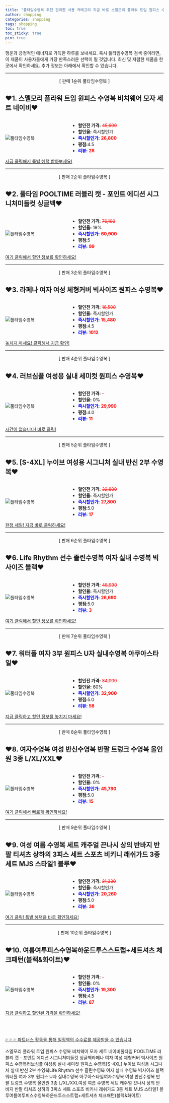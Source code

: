 ```yaml
---
title: "풀타임수영복 추천 편리한 사용 카테고리 지금 바로 스멜모리 플라워 트임 원피스 수영복"
author: shopping
categories: shopping
tags: shopping
toc: true
toc_sticky: true
pin: true
---
```

행운과 긍정적인 에너지로 가득한 하루를 보내세요. 혹시 풀타임수영복 검색 중이라면, 이 제품이 사용자들에게 가장 만족스러운 선택이 될 것입니다. 최신 및 저렴한 제품을 한 곳에서 확인하세요. 추가 정보는 아래에서 확인할 수 있습니다.

---
<p class="toplist" style="margin: 0 auto; display: block; width: fit-content;">[ 판매 1순위 풀타임수영복 ]</p>

<h2><strong>❤️1. 스멜모리 플라워 트임 원피스 수영복 비치웨어 모자 세트 네이비❤️</strong></h2>

<div style="display: flex; align-items: center;">
    <div style="flex: 0.4;">
        <img src="https://thumbnail6.coupangcdn.com/thumbnails/remote/230x230ex/image/vendor_inventory/60b8/419948168c3d2db3ad61fe51899b651f7402099a5e53260075f34d6e98fa.png" alt="풀타임수영복" style="max-width: 100%;">
    </div>
    <div style="flex: 0.6; margin-left: 10px;">
        <ul>
            <li><strong>할인전 가격:</strong> <del style="color: red;">45,600</del></li>
            <li><strong>할인율:</strong> 즉시할인가</li>
            <li><span style='color:blue'><strong>즉시할인가:</strong></span> <span style='color:red'><strong>26,800</strong></span></li>
            <li><strong>평점:</strong>4.5</li>
            <li><span style='color:blue'><strong>리뷰:</strong></span> <span style='color:red'><strong>28</strong></span></li>
        </ul>
    </div>
</div>
<div class="center">
    <a href="https://selin100587001.github.io?lptag=AF9450613&subid=githubio&pageKey=7939523176&traceid=V0-153&itemId=21863487057&vendorItemId=88917362912" class="myButton">
        지금 클릭해서 특별 혜택 받아보세요!
    </a>
</div>


---
<p class="toplist" style="margin: 0 auto; display: block; width: fit-content;">[ 판매 2순위 풀타임수영복 ]</p>

<h2><strong>❤️2. 풀타임 POOLTIME 러블리 캣 - 포인트 에디션 시그니처미들컷 싱글백❤️</strong></h2>

<div style="display: flex; align-items: center;">
    <div style="flex: 0.4;">
        <img src="https://thumbnail9.coupangcdn.com/thumbnails/remote/230x230ex/image/vendor_inventory/f986/6d6b59db9f6f27d16a298d20232405ce7ca22dd4164a38969c4c4b6d0db1.jpg" alt="풀타임수영복" style="max-width: 100%;">
    </div>
    <div style="flex: 0.6; margin-left: 10px;">
        <ul>
            <li><strong>할인전 가격:</strong> <del style="color: red;">76,100</del></li>
            <li><strong>할인율:</strong> 19%</li>
            <li><span style='color:blue'><strong>즉시할인가:</strong></span> <span style='color:red'><strong>60,900</strong></span></li>
            <li><strong>평점:</strong>5</li>
            <li><span style='color:blue'><strong>리뷰:</strong></span> <span style='color:red'><strong>99</strong></span></li>
        </ul>
    </div>
</div>
<div class="center">
    <a href="https://selin100587001.github.io?lptag=AF9450613&subid=githubio&pageKey=8209808138&traceid=V0-153&itemId=23560600112&vendorItemId=90586590022" class="myButton">
        여기 클릭해서 할인 정보를 확인하세요!
    </a>
</div>


---
<p class="toplist" style="margin: 0 auto; display: block; width: fit-content;">[ 판매 3순위 풀타임수영복 ]</p>

<h2><strong>❤️3. 라페나 여자 여성 체형커버 빅사이즈 원피스 수영복❤️</strong></h2>

<div style="display: flex; align-items: center;">
    <div style="flex: 0.4;">
        <img src="https://thumbnail6.coupangcdn.com/thumbnails/remote/230x230ex/image/vendor_inventory/be4e/65afd61a853efdbe06f007f92e042f5179d5eb7a8594963b3d0b42879c6e.png" alt="풀타임수영복" style="max-width: 100%;">
    </div>
    <div style="flex: 0.6; margin-left: 10px;">
        <ul>
            <li><strong>할인전 가격:</strong> <del style="color: red;">16,500</del></li>
            <li><strong>할인율:</strong> 즉시할인가</li>
            <li><span style='color:blue'><strong>즉시할인가:</strong></span> <span style='color:red'><strong>15,480</strong></span></li>
            <li><strong>평점:</strong>4.5</li>
            <li><span style='color:blue'><strong>리뷰:</strong></span> <span style='color:red'><strong>1012</strong></span></li>
        </ul>
    </div>
</div>
<div class="center">
    <a href="https://selin100587001.github.io?lptag=AF9450613&subid=githubio&pageKey=7124770805&traceid=V0-153&itemId=17847456247&vendorItemId=87748836932" class="myButton">
        놓치지 마세요! 클릭해서 지금 확인!
    </a>
</div>


---
<p class="toplist" style="margin: 0 auto; display: block; width: fit-content;">[ 판매 4순위 풀타임수영복 ]</p>

<h2><strong>❤️4. 러브심플 여성용 실내 세미컷 원피스 수영복❤️</strong></h2>

<div style="display: flex; align-items: center;">
    <div style="flex: 0.4;">
        <img src="https://thumbnail9.coupangcdn.com/thumbnails/remote/230x230ex/image/vendor_inventory/4fc1/6045cfaab889a4d4d78edaf2e1b9abd1e1c58ae49d6c74de4e550de6413e.jpg" alt="풀타임수영복" style="max-width: 100%;">
    </div>
    <div style="flex: 0.6; margin-left: 10px;">
        <ul>
            <li><strong>할인전 가격:</strong> <del style="color: red;">-</del></li>
            <li><strong>할인율:</strong> 0%</li>
            <li><span style='color:blue'><strong>즉시할인가:</strong></span> <span style='color:red'><strong>29,990</strong></span></li>
            <li><strong>평점:</strong>4.0</li>
            <li><span style='color:blue'><strong>리뷰:</strong></span> <span style='color:red'><strong>11</strong></span></li>
        </ul>
    </div>
</div>
<div class="center">
    <a href="https://selin100587001.github.io?lptag=AF9450613&subid=githubio&pageKey=7977715078&traceid=V0-153&itemId=22123040168&vendorItemId=90773393301" class="myButton">
        시간이 없습니다! 바로 클릭!
    </a>
</div>


---
<p class="toplist" style="margin: 0 auto; display: block; width: fit-content;">[ 판매 5순위 풀타임수영복 ]</p>

<h2><strong>❤️5. [S-4XL] 누이브 여성용 시그니처 실내 반신 2부 수영복❤️</strong></h2>

<div style="display: flex; align-items: center;">
    <div style="flex: 0.4;">
        <img src="https://thumbnail8.coupangcdn.com/thumbnails/remote/230x230ex/image/vendor_inventory/0c48/8c24df934e1a5a601630782fd92b806dfe9d19b5a3ab2b9fcf052961cede.jpg" alt="풀타임수영복" style="max-width: 100%;">
    </div>
    <div style="flex: 0.6; margin-left: 10px;">
        <ul>
            <li><strong>할인전 가격:</strong> <del style="color: red;">32,800</del></li>
            <li><strong>할인율:</strong> 즉시할인가</li>
            <li><span style='color:blue'><strong>즉시할인가:</strong></span> <span style='color:red'><strong>27,800</strong></span></li>
            <li><strong>평점:</strong>5.0</li>
            <li><span style='color:blue'><strong>리뷰:</strong></span> <span style='color:red'><strong>17</strong></span></li>
        </ul>
    </div>
</div>
<div class="center">
    <a href="https://selin100587001.github.io?lptag=AF9450613&subid=githubio&pageKey=8082613286&traceid=V0-153&itemId=22798030427&vendorItemId=89833722034" class="myButton">
        한정 세일! 지금 바로 클릭하세요!
    </a>
</div>


---
<p class="toplist" style="margin: 0 auto; display: block; width: fit-content;">[ 판매 6순위 풀타임수영복 ]</p>

<h2><strong>❤️6. Life Rhythm 선수 졸린수영복 여자 실내 수영복 빅사이즈 블랙❤️</strong></h2>

<div style="display: flex; align-items: center;">
    <div style="flex: 0.4;">
        <img src="https://thumbnail9.coupangcdn.com/thumbnails/remote/230x230ex/image/vendor_inventory/a16e/a77c5e54a814da8069c217332b95056c9106ab513127ba01b0a0631eafbb.jpg" alt="풀타임수영복" style="max-width: 100%;">
    </div>
    <div style="flex: 0.6; margin-left: 10px;">
        <ul>
            <li><strong>할인전 가격:</strong> <del style="color: red;">48,990</del></li>
            <li><strong>할인율:</strong> 즉시할인가</li>
            <li><span style='color:blue'><strong>즉시할인가:</strong></span> <span style='color:red'><strong>26,690</strong></span></li>
            <li><strong>평점:</strong>5.0</li>
            <li><span style='color:blue'><strong>리뷰:</strong></span> <span style='color:red'><strong>3</strong></span></li>
        </ul>
    </div>
</div>
<div class="center">
    <a href="https://selin100587001.github.io?lptag=AF9450613&subid=githubio&pageKey=8094693679&traceid=V0-153&itemId=22878277887&vendorItemId=89912879665" class="myButton">
        여기 클릭해서 할인 정보를 확인하세요!
    </a>
</div>


---
<p class="toplist" style="margin: 0 auto; display: block; width: fit-content;">[ 판매 7순위 풀타임수영복 ]</p>

<h2><strong>❤️7. 워터폴 여자 3부 원피스 U자 실내수영복 아쿠아스타일❤️</strong></h2>

<div style="display: flex; align-items: center;">
    <div style="flex: 0.4;">
        <img src="https://thumbnail6.coupangcdn.com/thumbnails/remote/230x230ex/image/vendor_inventory/6a58/fdd3fd218f8793e5b69d7f1a4195da741e4ba41241afa3263731231d0504.jpg" alt="풀타임수영복" style="max-width: 100%;">
    </div>
    <div style="flex: 0.6; margin-left: 10px;">
        <ul>
            <li><strong>할인전 가격:</strong> <del style="color: red;">84,000</del></li>
            <li><strong>할인율:</strong> 60%</li>
            <li><span style='color:blue'><strong>즉시할인가:</strong></span> <span style='color:red'><strong>32,900</strong></span></li>
            <li><strong>평점:</strong>5.0</li>
            <li><span style='color:blue'><strong>리뷰:</strong></span> <span style='color:red'><strong>58</strong></span></li>
        </ul>
    </div>
</div>
<div class="center">
    <a href="https://selin100587001.github.io?lptag=AF9450613&subid=githubio&pageKey=7657678003&traceid=V0-153&itemId=20392512970&vendorItemId=87475233281" class="myButton">
        지금 클릭하고 할인 정보를 놓치지 마세요!
    </a>
</div>


---
<p class="toplist" style="margin: 0 auto; display: block; width: fit-content;">[ 판매 8순위 풀타임수영복 ]</p>

<h2><strong>❤️8. 여자수영복 여성 반신수영복 반팔 트렁크 수영복 올인원 3종 L/XL/XXL❤️</strong></h2>

<div style="display: flex; align-items: center;">
    <div style="flex: 0.4;">
        <img src="https://thumbnail8.coupangcdn.com/thumbnails/remote/230x230ex/image/vendor_inventory/3f80/8f376db9a351d143fdaaedebe6eab97bc0da89c13927042b6e9c4a2411eb.jpg" alt="풀타임수영복" style="max-width: 100%;">
    </div>
    <div style="flex: 0.6; margin-left: 10px;">
        <ul>
            <li><strong>할인전 가격:</strong> <del style="color: red;">-</del></li>
            <li><strong>할인율:</strong> 0%</li>
            <li><span style='color:blue'><strong>즉시할인가:</strong></span> <span style='color:red'><strong>45,790</strong></span></li>
            <li><strong>평점:</strong>5.0</li>
            <li><span style='color:blue'><strong>리뷰:</strong></span> <span style='color:red'><strong>15</strong></span></li>
        </ul>
    </div>
</div>
<div class="center">
    <a href="https://selin100587001.github.io?lptag=AF9450613&subid=githubio&pageKey=7937509216&traceid=V0-153&itemId=22616997592&vendorItemId=89658573728" class="myButton">
        여기 클릭해서 빠르게 확인하세요!
    </a>
</div>


---
<p class="toplist" style="margin: 0 auto; display: block; width: fit-content;">[ 판매 9순위 풀타임수영복 ]</p>

<h2><strong>❤️9. 여성 여름 수영복 세트 캐주얼 끈나시 상의 반바지 반팔 티셔츠 상하의 3피스 세트 스포츠 비키니 래쉬가드 3종 세트 MJS 스타일1 블루❤️</strong></h2>

<div style="display: flex; align-items: center;">
    <div style="flex: 0.4;">
        <img src="https://thumbnail7.coupangcdn.com/thumbnails/remote/230x230ex/image/vendor_inventory/65ab/82c72c0cc3d336020cea4919f7feb994bacbbb50e25431b5c70bde046d75.jpg" alt="풀타임수영복" style="max-width: 100%;">
    </div>
    <div style="flex: 0.6; margin-left: 10px;">
        <ul>
            <li><strong>할인전 가격:</strong> <del style="color: red;">21,330</del></li>
            <li><strong>할인율:</strong> 즉시할인가</li>
            <li><span style='color:blue'><strong>즉시할인가:</strong></span> <span style='color:red'><strong>20,260</strong></span></li>
            <li><strong>평점:</strong>5.0</li>
            <li><span style='color:blue'><strong>리뷰:</strong></span> <span style='color:red'><strong>36</strong></span></li>
        </ul>
    </div>
</div>
<div class="center">
    <a href="https://selin100587001.github.io?lptag=AF9450613&subid=githubio&pageKey=8161572074&traceid=V0-153&itemId=23270507186&vendorItemId=90302845675" class="myButton">
        여기 클릭! 특별 혜택을 바로 확인하세요!
    </a>
</div>


---
<p class="toplist" style="margin: 0 auto; display: block; width: fit-content;">[ 판매 10순위 풀타임수영복 ]</p>

<h2><strong>❤️10. 여름여투피스수영복하운드투스스트랩+세트셔츠 체크패턴(블랙&화이트)❤️</strong></h2>

<div style="display: flex; align-items: center;">
    <div style="flex: 0.4;">
        <img src="https://thumbnail10.coupangcdn.com/thumbnails/remote/230x230ex/image/vendor_inventory/5677/1ffcffd790c954f77e34803f18a73031b6995728408bb1a671475bc5c5f7.jpg" alt="풀타임수영복" style="max-width: 100%;">
    </div>
    <div style="flex: 0.6; margin-left: 10px;">
        <ul>
            <li><strong>할인전 가격:</strong> <del style="color: red;">-</del></li>
            <li><strong>할인율:</strong> 0%</li>
            <li><span style='color:blue'><strong>즉시할인가:</strong></span> <span style='color:red'><strong>19,300</strong></span></li>
            <li><strong>평점:</strong>4.5</li>
            <li><span style='color:blue'><strong>리뷰:</strong></span> <span style='color:red'><strong>87</strong></span></li>
        </ul>
    </div>
</div>
<div class="center">
    <a href="https://selin100587001.github.io?lptag=AF9450613&subid=githubio&pageKey=7242619140&traceid=V0-153&itemId=23379429661&vendorItemId=90409483365" class="myButton">
        지금 클릭하고 할인된 가격을 확인하세요!
    </a>
</div>

<br><br><br>[💦 💦 💦 파트너스 활동을 통해 일정액의 수수료를 제공받을 수 있습니다](https://link.coupang.com/a/bcpT2c)<br><br>스멜모리 플라워 트임 원피스 수영복 비치웨어 모자 세트 네이비풀타임 POOLTIME 러블리 캣 - 포인트 에디션 시그니처미들컷 싱글백라페나 여자 여성 체형커버 빅사이즈 원피스 수영복러브심플 여성용 실내 세미컷 원피스 수영복[S-4XL] 누이브 여성용 시그니처 실내 반신 2부 수영복Life Rhythm 선수 졸린수영복 여자 실내 수영복 빅사이즈 블랙워터폴 여자 3부 원피스 U자 실내수영복 아쿠아스타일여자수영복 여성 반신수영복 반팔 트렁크 수영복 올인원 3종 L/XL/XXL여성 여름 수영복 세트 캐주얼 끈나시 상의 반바지 반팔 티셔츠 상하의 3피스 세트 스포츠 비키니 래쉬가드 3종 세트 MJS 스타일1 블루여름여투피스수영복하운드투스스트랩+세트셔츠 체크패턴(블랙&화이트)